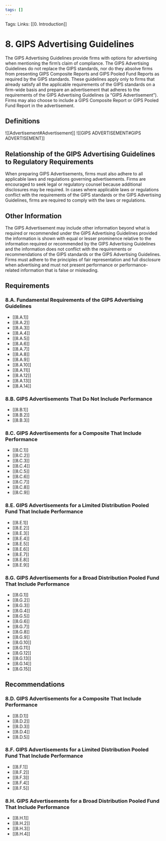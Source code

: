 ```yaml
---
tags: []
---
```

Tags: 
Links: [[0. Introduction]]
# 8. GIPS Advertising Guidelines
The GIPS Advertising Guidelines provide firms with options for advertising when mentioning the firm’s claim of compliance. The GIPS Advertising Guidelines do not replace the GIPS standards, nor do they absolve firms from presenting GIPS Composite Reports and GIPS Pooled Fund Reports as required by the GIPS standards. These guidelines apply only to firms that already satisfy all the applicable requirements of the GIPS standards on a firm-wide basis and prepare an advertisement that adheres to the requirements of the GIPS Advertising Guidelines (a “GIPS Advertisement”). Firms may also choose to include a GIPS Composite Report or GIPS Pooled Fund Report in the advertisement.
## Definitions
![[Advertisement#Advertisement]]
![[GIPS ADVERTISEMENT#GIPS ADVERTISEMENT]]
## Relationship of the GIPS Advertising Guidelines to Regulatory Requirements
When preparing GIPS Advertisements, firms must also adhere to all applicable laws and regulations governing advertisements. Firms are encouraged to seek legal or regulatory counsel because additional disclosures may be required. In cases where applicable laws or regulations conflict with the requirements of the GIPS standards or the GIPS Advertising Guidelines, firms are required to comply with the laws or regulations.
## Other Information
The GIPS Advertisement may include other information beyond what is required or recommended under the GIPS Advertising Guidelines provided the information is shown with equal or lesser prominence relative to the information required or recommended by the GIPS Advertising Guidelines and the information does not conflict with the requirements or recommendations of the GIPS standards or the GIPS Advertising Guidelines. Firms must adhere to the principles of fair representation and full disclosure when advertising and must not present performance or performance-related information that is false or misleading.

## Requirements
### 8.A. Fundamental Requirements of the GIPS Advertising Guidelines
- [[8.A.1]]
- [[8.A.2]]
- [[8.A.3]]
- [[8.A.4]]
- [[8.A.5]]
- [[8.A.6]]
- [[8.A.7]]
- [[8.A.8]]
- [[8.A.9]]
- [[8.A.10]]
- [[8.A.11]]
- [[8.A.12]]
- [[8.A.13]]
- [[8.A.14]]
### 8.B. GIPS Advertisements That Do Not Include Performance
- [[8.B.1]]
- [[8.B.2]]
- [[8.B.3]]
### 8.C. GIPS Advertisements for a Composite That Include Performance
- [[8.C.1]]
- [[8.C.2]]
- [[8.C.3]]
- [[8.C.4]]
- [[8.C.5]]
- [[8.C.6]]
- [[8.C.7]]
- [[8.C.8]]
- [[8.C.9]]
### 8.E. GIPS Advertisements for a Limited Distribution Pooled Fund That Include Performance
- [[8.E.1]]
- [[8.E.2]]
- [[8.E.3]]
- [[8.E.4]]
- [[8.E.5]]
- [[8.E.6]]
- [[8.E.7]]
- [[8.E.8]]
- [[8.E.9]]
### 8.G. GIPS Advertisements for a Broad Distribution Pooled Fund That Include Performance
- [[8.G.1]]
- [[8.G.2]]
- [[8.G.3]]
- [[8.G.4]]
- [[8.G.5]]
- [[8.G.6]]
- [[8.G.7]]
- [[8.G.8]]
- [[8.G.9]]
- [[8.G.10]]
- [[8.G.11]]
- [[8.G.12]]
- [[8.G.13]]
- [[8.G.14]]
- [[8.G.15]]
## Recommendations
### 8.D. GIPS Advertisements for a Composite That Include Performance
- [[8.D.1]]
- [[8.D.2]]
- [[8.D.3]]
- [[8.D.4]]
- [[8.D.5]]
### 8.F. GIPS Advertisements for a Limited Distribution Pooled Fund That Include Performance
- [[8.F.1]]
- [[8.F.2]]
- [[8.F.3]]
- [[8.F.4]]
- [[8.F.5]]
### 8.H. GIPS Advertisements for a Broad Distribution Pooled Fund That Include Performance
- [[8.H.1]]
- [[8.H.2]]
- [[8.H.3]]
- [[8.H.4]]